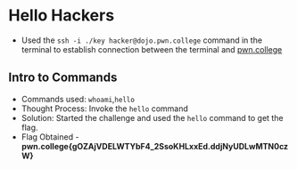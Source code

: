 # Hello Hackers  
- Used the `ssh -i ./key hacker@dojo.pwn.college` command in the terminal to establish connection between the terminal and [pwn.college](https://pwn.college/)

## Intro to Commands
- Commands used: `whoami`,`hello`
- Thought Process: Invoke the `hello` command  
- Solution: Started the challenge and used the `hello` command to get the flag.  
- Flag Obtained - **pwn.college{gOZAjVDELWTYbF4_2SsoKHLxxEd.ddjNyUDLwMTN0czW}**
